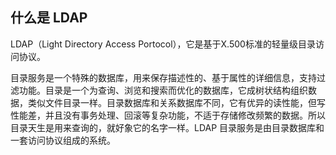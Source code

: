 ## 什么是 LDAP
LDAP（Light Directory Access Portocol），它是基于X.500标准的轻量级目录访问协议。

 目录服务是一个特殊的数据库，用来保存描述性的、基于属性的详细信息，支持过滤功能。目录是一个为查询、浏览和搜索而优化的数据库，它成树状结构组织数据，类似文件目录一样。目录数据库和关系数据库不同，它有优异的读性能，但写性能差，并且没有事务处理、回滚等复杂功能，不适于存储修改频繁的数据。所以目录天生是用来查询的，就好象它的名字一样。LDAP 目录服务是由目录数据库和一套访问协议组成的系统。

